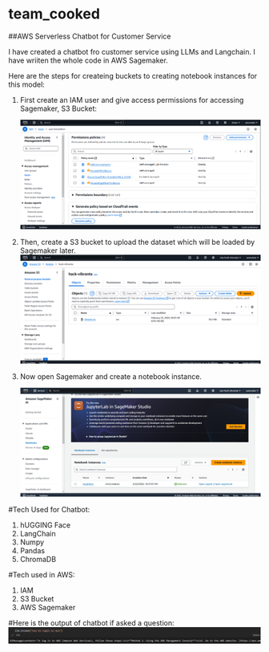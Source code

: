 # team_cooked

##AWS Serverless Chatbot for Customer Service

I have created a chatbot fro customer service using LLMs and Langchain.
I have wriiten the whole code in AWS Sagemaker.

Here are the steps for createing buckets to creating notebook instances for this model:

1. First create an IAM user and give access permissions for accessing Sagemaker, S3 Bucket:
   
   ![Alt text](https://github.com/garvkapoor7/team_cooked/blob/main/AWS%20Images/IAM_policies.png)
   
2. Then, create a S3 bucket to upload the dataset which will be loaded by Sagemaker later.
    ![Alt text](https://github.com/garvkapoor7/team_cooked/blob/main/AWS%20Images/s3_bucket.png)
   
3. Now open Sagemaker and create a notebook instance.

    ![Alt text](https://github.com/garvkapoor7/team_cooked/blob/main/AWS%20Images/sagemaker.png)


#Tech Used for Chatbot:
1. hUGGING Face
2. LangChain
3. Numpy
4. Pandas
5. ChromaDB
   
#Tech used in AWS:
1. IAM
2. S3 Bucket
3. AWS Sagemaker


#Here is the output of chatbot if asked a question:
 ![Alt text](https://github.com/garvkapoor7/team_cooked/blob/main/AWS%20Images/output.png)
